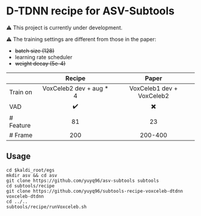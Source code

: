 # D-TDNN recipe for ASV-Subtools

⚠️ This project is currently under development.

⚠️ The training settings are different from those in the paper:

- ~~batch size (128)~~
- learning rate scheduler
- ~~weight decay (5e-4)~~

|  | Recipe | Paper |
| :- | :-: | :-: |
| Train on | VoxCeleb2 dev + aug * 4 | VoxCeleb1 dev + VoxCeleb2 |
| VAD | ✔️ | ✖️ |
| # Feature | 81 | 23 |
| # Frame | 200 | 200-400 |

## Usage

```
cd $kaldi_root/egs
mkdir asv && cd asv
git clone https://github.com/yuyq96/asv-subtools subtools
cd subtools/recipe
git clone https://github.com/yuyq96/subtools-recipe-voxceleb-dtdnn voxceleb-dtdnn
cd ../..
subtools/recipe/runVoxceleb.sh
```
